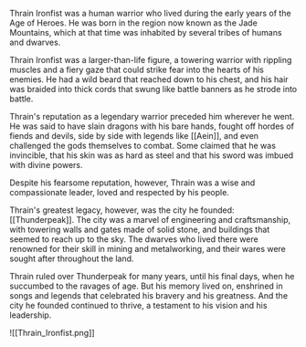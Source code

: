 Thrain Ironfist was a human warrior who lived during the early years of the Age of Heroes. He was born in the region now known as the Jade Mountains, which at that time was inhabited by several tribes of humans and dwarves.

Thrain Ironfist was a larger-than-life figure, a towering warrior with rippling muscles and a fiery gaze that could strike fear into the hearts of his enemies. He had a wild beard that reached down to his chest, and his hair was braided into thick cords that swung like battle banners as he strode into battle.

Thrain's reputation as a legendary warrior preceded him wherever he went. He was said to have slain dragons with his bare hands, fought off hordes of fiends and devils, side by side with legends like [[Aein]], and even challenged the gods themselves to combat. Some claimed that he was invincible, that his skin was as hard as steel and that his sword was imbued with divine powers.

Despite his fearsome reputation, however, Thrain was a wise and compassionate leader, loved and respected by his people.

Thrain's greatest legacy, however, was the city he founded: [[Thunderpeak]]. The city was a marvel of engineering and craftsmanship, with towering walls and gates made of solid stone, and buildings that seemed to reach up to the sky. The dwarves who lived there were renowned for their skill in mining and metalworking, and their wares were sought after throughout the land.

Thrain ruled over Thunderpeak for many years, until his final days, when he succumbed to the ravages of age. But his memory lived on, enshrined in songs and legends that celebrated his bravery and his greatness. And the city he founded continued to thrive, a testament to his vision and his leadership.


![[Thrain_Ironfist.png]]